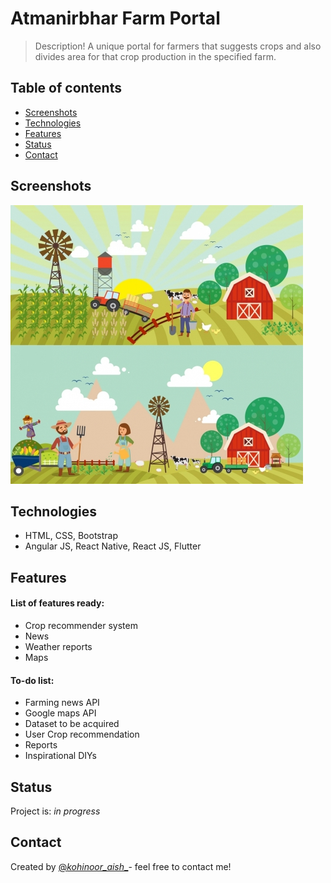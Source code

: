 # Atmanirbhar Farm Portal
> Description!
> A unique portal for farmers that suggests crops and also divides
  area for that crop production in the specified farm.

## Table of contents
* [Screenshots](#screenshots)
* [Technologies](#technologies)
* [Features](#features)
* [Status](#status)
* [Contact](#contact)

## Screenshots
![](./image1.jpg)

## Technologies
* HTML, CSS, Bootstrap
* Angular JS, React Native, React JS, Flutter

## Features
#### List of features ready: 
* Crop recommender system
* News
* Weather reports
* Maps

#### To-do list:
* Farming news API
* Google maps API
* Dataset to be acquired
* User Crop recommendation
* Reports
* Inspirational DIYs

## Status
Project is: _in progress_

## Contact
Created by [@_kohinoor_aish__](https://www.linkedin.com/in/aishwarya-phirke-b3a50b145/)- feel free to contact me!
